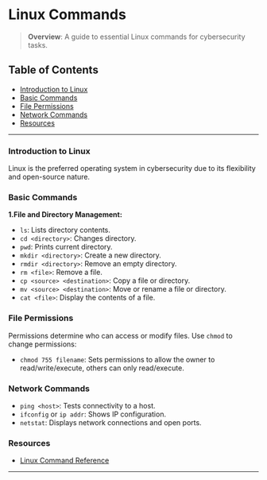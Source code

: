 # Linux Commands

> **Overview**: A guide to essential Linux commands for cybersecurity tasks.

## Table of Contents
- [Introduction to Linux](#introduction-to-linux)
- [Basic Commands](#basic-commands)
- [File Permissions](#file-permissions)
- [Network Commands](#network-commands)
- [Resources](#resources)

---

### Introduction to Linux
Linux is the preferred operating system in cybersecurity due to its flexibility and open-source nature. 

### Basic Commands
**1.File and Directory Management:**
- `ls`: Lists directory contents.
- `cd <directory>`: Changes directory.
- `pwd`: Prints current directory.
- `mkdir <directory>`: Create a new directory.
- `rmdir <directory>`: Remove an empty directory.
- `rm <file>`: Remove a file.
- `cp <source> <destination>`: Copy a file or directory.
- `mv <source> <destination>`: Move or rename a file or directory.
- `cat <file>`: Display the contents of a file.

### File Permissions
Permissions determine who can access or modify files. Use `chmod` to change permissions:
- `chmod 755 filename`: Sets permissions to allow the owner to read/write/execute, others can only read/execute.

### Network Commands
- `ping <host>`: Tests connectivity to a host.
- `ifconfig` or `ip addr`: Shows IP configuration.
- `netstat`: Displays network connections and open ports.

### Resources
- [Linux Command Reference](https://linuxcommand.org/)

---


